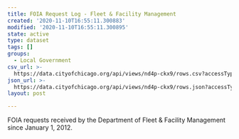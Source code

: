 ```yaml
---
title: FOIA Request Log - Fleet & Facility Management
created: '2020-11-10T16:55:11.300883'
modified: '2020-11-10T16:55:11.300895'
state: active
type: dataset
tags: []
groups:
  - Local Government
csv_url: >-
  https://data.cityofchicago.org/api/views/nd4p-ckx9/rows.csv?accessType=DOWNLOAD
json_url: >-
  https://data.cityofchicago.org/api/views/nd4p-ckx9/rows.json?accessType=DOWNLOAD
layout: post

---
```

FOIA requests received by the Department of Fleet & Facility Management since January 1, 2012.
